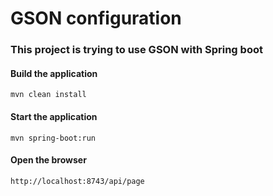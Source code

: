 # GSON configuration

### This project is trying to use GSON with Spring boot

#### Build the application

```
mvn clean install
```

#### Start the application

```
mvn spring-boot:run
```


#### Open the browser

```
http://localhost:8743/api/page
```

#### 